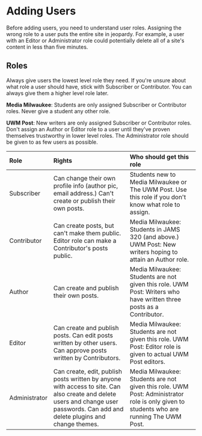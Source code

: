 # Adding Users

Before adding users, you need to understand user roles. Assigning the wrong role to a user puts the entire site in jeopardy. For example, a user with an Editor or Administrator role could potentially delete all of a site's content in less than five minutes.

## Roles

Always give users the lowest level role they need. If you're unsure about what role a user should have, stick with Subscriber or Contributor. You can always give them a higher level role later.

**Media Milwaukee**: Students are only assigned Subscriber or Contributor roles. Never give a student any other role. 

**UWM Post**: New writers are only assigned Subscriber or Contributor roles. Don't assign an Author or Editor role to a user until they've proven themselves trustworthy in lower level roles. The Administrator role should be given to as few users as possible.   


| Role | Rights | Who should get this role |
| :--- | :--- | :--- |
| Subscriber | Can change their own profile info \(author pic, email address.\) Can't create or publish their own posts. | Students new to Media Milwaukee or The UWM Post. Use this role if you don't know what role to assign. |
| Contributor | Can create posts, but can't make them public. Editor role can make a Contributor's posts public. | Media Milwaukee: Students in JAMS 320 \(and above.\) UWM Post: New writers hoping to attain an Author role. |
| Author | Can create and publish their own posts. | Media Milwaukee: Students are not given this role. UWM Post: Writers who have written three posts as a Contributor. |
| Editor | Can create and publish posts. Can edit posts written by other users. Can approve posts written by Contributors.  | Media Milwaukee: Students are not given this role. UWM Post: Editor role is given to actual UWM Post editors. |
| Administrator | Can create, edit, publish posts written by anyone with access to site. Can also create and delete users and change user passwords. Can add and delete plugins and change themes. | Media Milwaukee: Students are not given this role. UWM Post: Administrator role is only given to students who are running The UWM Post. |



